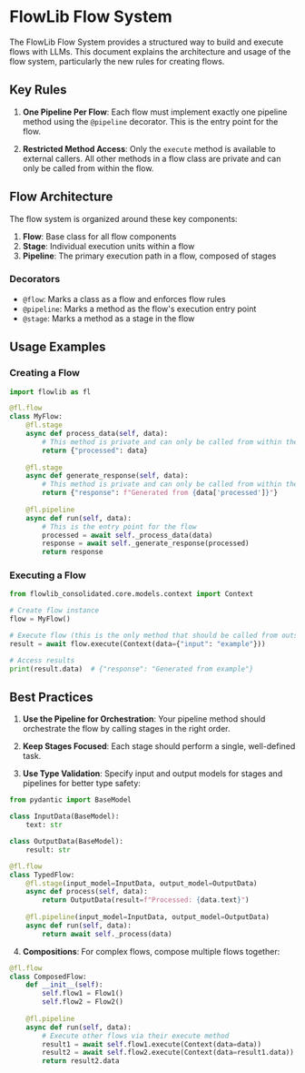 # FlowLib Flow System

The FlowLib Flow System provides a structured way to build and execute flows with LLMs. This document explains the architecture and usage of the flow system, particularly the new rules for creating flows.

## Key Rules

1. **One Pipeline Per Flow**: Each flow must implement exactly one pipeline method using the `@pipeline` decorator. This is the entry point for the flow.

2. **Restricted Method Access**: Only the `execute` method is available to external callers. All other methods in a flow class are private and can only be called from within the flow.

## Flow Architecture

The flow system is organized around these key components:

1. **Flow**: Base class for all flow components
2. **Stage**: Individual execution units within a flow
3. **Pipeline**: The primary execution path in a flow, composed of stages

### Decorators

- `@flow`: Marks a class as a flow and enforces flow rules
- `@pipeline`: Marks a method as the flow's execution entry point
- `@stage`: Marks a method as a stage in the flow

## Usage Examples

### Creating a Flow

```python
import flowlib as fl

@fl.flow
class MyFlow:
    @fl.stage
    async def process_data(self, data):
        # This method is private and can only be called from within the flow
        return {"processed": data}
    
    @fl.stage
    async def generate_response(self, data):
        # This method is private and can only be called from within the flow
        return {"response": f"Generated from {data['processed']}"}
    
    @fl.pipeline
    async def run(self, data):
        # This is the entry point for the flow
        processed = await self._process_data(data)
        response = await self._generate_response(processed)
        return response
```

### Executing a Flow

```python
from flowlib_consolidated.core.models.context import Context

# Create flow instance
flow = MyFlow()

# Execute flow (this is the only method that should be called from outside)
result = await flow.execute(Context(data={"input": "example"}))

# Access results
print(result.data)  # {"response": "Generated from example"}
```

## Best Practices

1. **Use the Pipeline for Orchestration**: Your pipeline method should orchestrate the flow by calling stages in the right order.

2. **Keep Stages Focused**: Each stage should perform a single, well-defined task.

3. **Use Type Validation**: Specify input and output models for stages and pipelines for better type safety:

```python
from pydantic import BaseModel

class InputData(BaseModel):
    text: str

class OutputData(BaseModel):
    result: str

@fl.flow
class TypedFlow:
    @fl.stage(input_model=InputData, output_model=OutputData)
    async def process(self, data):
        return OutputData(result=f"Processed: {data.text}")
    
    @fl.pipeline(input_model=InputData, output_model=OutputData)
    async def run(self, data):
        return await self._process(data)
```

4. **Compositions**: For complex flows, compose multiple flows together:

```python
@fl.flow
class ComposedFlow:
    def __init__(self):
        self.flow1 = Flow1()
        self.flow2 = Flow2()
    
    @fl.pipeline
    async def run(self, data):
        # Execute other flows via their execute method
        result1 = await self.flow1.execute(Context(data=data))
        result2 = await self.flow2.execute(Context(data=result1.data))
        return result2.data
``` 
